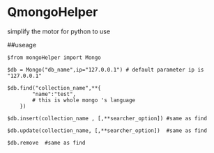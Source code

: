 # QmongoHelper
simplify the  motor for python to use  

##useage
	

	$from mongoHelper import Mongo
	
	$db = Mongo("db_name",ip="127.0.0.1") # default parameter ip is "127.0.0.1"

	$db.find("collection_name",**{
			"name":"test",
			# this is whole mongo 's language 	
		})

	$db.insert(collection_name , [,**searcher_option]) #same as find

	$db.update(collection_name, [,**searcher_option])  #same as find

	$db.remove  #same as find 


